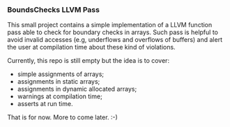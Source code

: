 ### BoundsChecks LLVM Pass

This small project contains a simple implementation of a LLVM function pass able to check for boundary checks in arrays. Such pass is helpful to avoid invalid accesses (e.g, underflows and overflows of buffers) and alert the user at compilation time about these kind of violations.

Currently, this repo is still empty but the idea is to cover:
- simple assignments of arrays;
- assignments in static arrays;
- assignments in dynamic allocated arrays;
- warnings at compilation time;
- asserts at run time.

That is for now. More to come later. :-)
